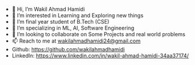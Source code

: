- 👋 Hi, I’m Wakil Ahmad Hamidi
- 👀 I’m interested in Learning and Exploring new things
- 🌱 I’m final year student of B.Tech (CSE)
- 🌱 I’m specializing in ML, AI, Software Engineering
- 💞️ I’m looking to collaborate on Some Projects and real world problems
- 📫 Reach to me at wakilahmadhamidi24@gmail.com
- Github: https://github.com/wakilahmadhamidi
- LinkedIn: https://www.linkedin.com/in/wakil-ahmad-hamidi-34aa37174/
